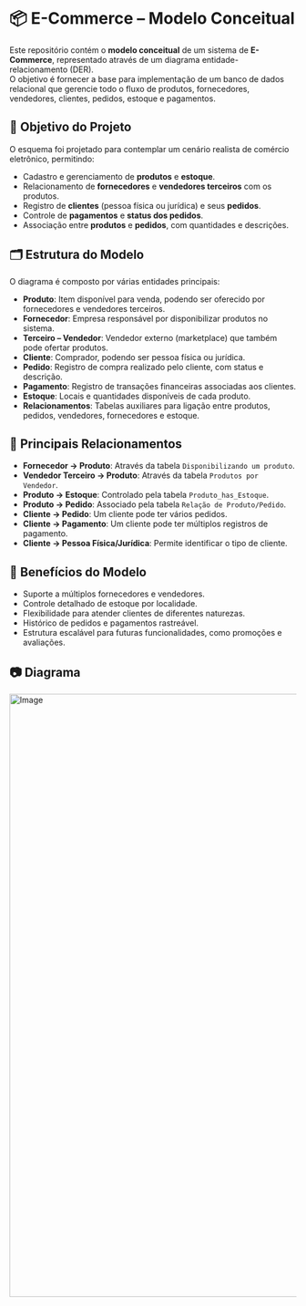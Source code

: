# 📦 E-Commerce – Modelo Conceitual

Este repositório contém o **modelo conceitual** de um sistema de **E-Commerce**, representado através de um diagrama entidade-relacionamento (DER).  
O objetivo é fornecer a base para implementação de um banco de dados relacional que gerencie todo o fluxo de produtos, fornecedores, vendedores, clientes, pedidos, estoque e pagamentos.

## 🎯 Objetivo do Projeto
O esquema foi projetado para contemplar um cenário realista de comércio eletrônico, permitindo:

- Cadastro e gerenciamento de **produtos** e **estoque**.
- Relacionamento de **fornecedores** e **vendedores terceiros** com os produtos.
- Registro de **clientes** (pessoa física ou jurídica) e seus **pedidos**.
- Controle de **pagamentos** e **status dos pedidos**.
- Associação entre **produtos** e **pedidos**, com quantidades e descrições.

## 🗂 Estrutura do Modelo
O diagrama é composto por várias entidades principais:

- **Produto**: Item disponível para venda, podendo ser oferecido por fornecedores e vendedores terceiros.
- **Fornecedor**: Empresa responsável por disponibilizar produtos no sistema.
- **Terceiro – Vendedor**: Vendedor externo (marketplace) que também pode ofertar produtos.
- **Cliente**: Comprador, podendo ser pessoa física ou jurídica.
- **Pedido**: Registro de compra realizado pelo cliente, com status e descrição.
- **Pagamento**: Registro de transações financeiras associadas aos clientes.
- **Estoque**: Locais e quantidades disponíveis de cada produto.
- **Relacionamentos**: Tabelas auxiliares para ligação entre produtos, pedidos, vendedores, fornecedores e estoque.

## 🔗 Principais Relacionamentos
- **Fornecedor → Produto**: Através da tabela `Disponibilizando um produto`.
- **Vendedor Terceiro → Produto**: Através da tabela `Produtos por Vendedor`.
- **Produto → Estoque**: Controlado pela tabela `Produto_has_Estoque`.
- **Produto → Pedido**: Associado pela tabela `Relação de Produto/Pedido`.
- **Cliente → Pedido**: Um cliente pode ter vários pedidos.
- **Cliente → Pagamento**: Um cliente pode ter múltiplos registros de pagamento.
- **Cliente → Pessoa Física/Jurídica**: Permite identificar o tipo de cliente.

## 📌 Benefícios do Modelo
- Suporte a múltiplos fornecedores e vendedores.
- Controle detalhado de estoque por localidade.
- Flexibilidade para atender clientes de diferentes naturezas.
- Histórico de pedidos e pagamentos rastreável.
- Estrutura escalável para futuras funcionalidades, como promoções e avaliações.

## 📷 Diagrama
<img width="860" height="1058" alt="Image" src="https://github.com/user-attachments/assets/3177e403-e835-4e61-bb8f-c995fcd9a898" />
